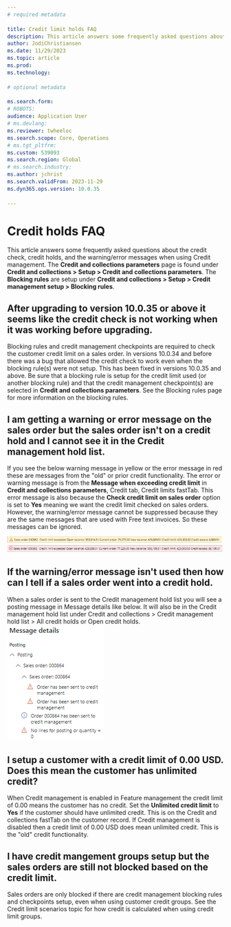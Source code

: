```yaml
---
# required metadata

title: Credit limit holds FAQ
description: This article answers some frequently asked questions about credit checks, credit holds and the warning and error messages used in Credit management. 
author: JodiChristiansen
ms.date: 11/29/2023
ms.topic: article
ms.prod: 
ms.technology: 

# optional metadata

ms.search.form:  
# ROBOTS: 
audience: Application User
# ms.devlang: 
ms.reviewer: twheeloc
ms.search.scope: Core, Operations
# ms.tgt_pltfrm: 
ms.custom: 539093
ms.search.region: Global
# ms.search.industry: 
ms.author: jchrist
ms.search.validFrom: 2023-11-29
ms.dyn365.ops.version: 10.0.35

---
```

# Credit holds FAQ

This article answers some frequently asked questions about the credit check, credit holds, and the warning/error messages when using Credit management. The **Credit and collections parameters** page is found under **Credit and collections > Setup > Credit and collections parameters**. The **Blocking rules** are setup under **Credit and collections > Setup > Credit management setup > Blocking rules**. 

## After upgrading to version 10.0.35 or above it seems like the credit check is not working when it was working before upgrading. 

Blocking rules and credit management checkpoints are required to check the customer credit limit on a sales order. In versions 10.0.34 and before there was a bug that allowed the credit check to work even when the blocking rule(s) were not setup. This has been fixed in versions 10.0.35 and above. Be sure that a blocking rule is setup for the credit limit used (or another blocking rule) and that the credit management checkpoint(s) are selected in **Credit and collections parameters**. See the Blocking rules page for more information on the blocking rules. 

## I am getting a warning or error message on the sales order but the sales order isn't on a credit hold and I cannot see it in the Credit management hold list. 

If you see the below warning message in yellow or the error message in red these are messages from the "old" or prior credit functionality. The error or warning message is from the **Message when exceeding credit limit** in **Credit and collections parameters**, Credit tab, Credit limits fastTab. This error message is also because the **Check credit limit on sales order** option is set to **Yes** meaning we want the credit limit checked on sales orders. However, the warning/error message cannot be suppressed because they are the same messages that are used with Free text invoices. So these messages can be ignored. 

[![Sales order warning and error message.](./media/SalesOrderWarning.png)](./media/SalesOrderWarning.png)

## If the warning/error message isn't used then how can I tell if a sales order went into a credit hold. 

When a sales order is sent to the Credit management hold list you will see a posting message in Message details like below. It will also be in the Credit management hold list under Credit and collections > Credit management hold list > All credit holds or Open credit holds. 
[![CreditManagmentError.](./media/CreditManagementError.png)](./media/CreditManagementError.png)

## I setup a customer with a credit limit of 0.00 USD. Does this mean the customer has unlimited credit? 

When Credit management is enabled in Feature management the credit limit of 0.00 means the customer has no credit. Set the **Unlimited credit limit** to **Yes** if the customer should have unlimited credit. This is on the Credit and collections fastTab on the customer record. If Credit management is disabled then a credit limit of 0.00 USD does mean unlimited credit. This is the "old" credit functionality. 

## I have credit mangement groups setup but the sales orders are still not blocked based on the credit limit. 

Sales orders are only blocked if there are credit management blocking rules and checkpoints setup, even when using customer credit groups. See the Credit limit scenarios topic for how credit is calculated when using credit limit groups. 



